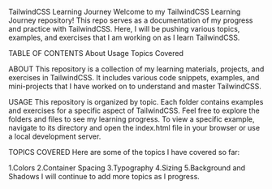 TailwindCSS Learning Journey
Welcome to my TailwindCSS Learning Journey repository! This repo serves as a documentation of my progress and practice with TailwindCSS. Here, I will be pushing various topics, examples, and exercises that I am working on as I learn TailwindCSS.

TABLE OF CONTENTS
About
Usage
Topics Covered

ABOUT
This repository is a collection of my learning materials, projects, and exercises in TailwindCSS. It includes various code snippets, examples, and mini-projects that I have worked on to understand and master TailwindCSS.

USAGE
This repository is organized by topic. Each folder contains examples and exercises for a specific aspect of TailwindCSS.
Feel free to explore the folders and files to see my learning progress.
To view a specific example, navigate to its directory and open the index.html file in your browser or use a local development server.

TOPICS COVERED
Here are some of the topics I have covered so far:

1.Colors
2.Container Spacing
3.Typography
4.Sizing
5.Background and Shadows
I will continue to add more topics as I progress.
